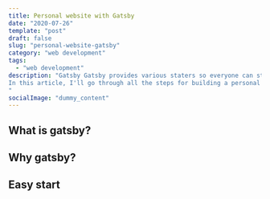 ```yaml
---
title: Personal website with Gatsby
date: "2020-07-26"
template: "post"
draft: false
slug: "personal-website-gatsby"
category: "web development"
tags:
  - "web development"
description: "Gatsby Gatsby provides various staters so everyone can start a blog. However, it seems easy to start, but fairly hard to customize and make changes.
In this article, I'll go through all the steps for building a personal website with Gastby and one of its starters, also, do some customization and explain the structure of this starter.
"
socialImage: "dummy_content"
---
```


## What is gatsby?
## Why gatsby?
## Easy start
